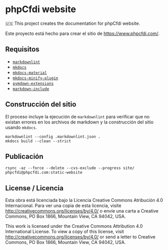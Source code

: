 # phpCfdi website

:us: This project creates the documentation for phpCfdi website.

Este proyecto está hecho para crear el sitio de <https://www.phpcfdi.com/>.

## Requisitos

- [`markdownlint`](https://www.npmjs.com/package/markdownlint)
- [`mkdocs`](https://www.mkdocs.org/)
- [`mkdocs-material`](https://squidfunk.github.io/mkdocs-material/)
- [`mkdocs-minify-plugin`](https://github.com/byrnereese/mkdocs-minify-plugin)
- [`pymdown-extensions`](https://facelessuser.github.io/pymdown-extensions/)
- [`markdown-include`](https://pypi.org/project/markdown-include/)

## Construcción del sitio

El proceso incluye la ejecución de `markdownlint` para verificar que no existan errores en los archivos de markdown y la construcción del sitio usando `mkdocs`.

```shell
markdownlint --config .markdownlint.json .
mkdocs build --clean --strict
```

## Publicación

```shell
rsync -az --force --delete --cvs-exclude --progress site/ phpcfdi@phpcfdi.com:static-website
```

## License / Licencia

Esta obra está licenciada bajo la Licencia Creative Commons Atribución 4.0 Internacional. Para ver una copia de esta licencia, visite <http://creativecommons.org/licenses/by/4.0/> o envíe una carta a Creative Commons, PO Box 1866, Mountain View, CA 94042, USA.

This work is licensed under the Creative Commons Attribution 4.0 International License. To view a copy of this license, visit <http://creativecommons.org/licenses/by/4.0/> or send a letter to Creative Commons, PO Box 1866, Mountain View, CA 94042, USA.
